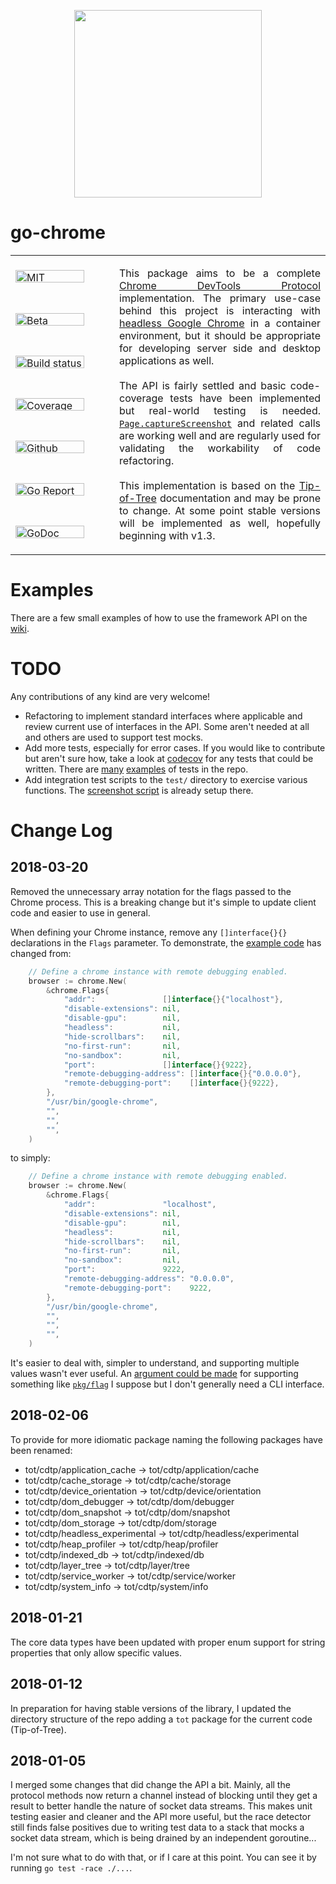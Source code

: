 <p align="center">
    <a href="https://gopherize.me/gopher/255e20ee48c85f3b4701446e2513c100f22129f3"><img src="https://github.com/mkenney/go-chrome/wiki/assets/images/gopher-logo.png" width="300px"></a>
</p>

# go-chrome

<table><tbody><tr>
    <td valign="middle">
        <a href="https://github.com/mkenney/go-chrome/blob/master/LICENSE"><img src="https://img.shields.io/github/license/mkenney/go-chrome.svg" width="110px" height="20px" alt="MIT License"></a>
    </td>
    <td rowspan="7" valign="middle"><p align="justify">
        This package aims to be a complete <a href="https://chromedevtools.github.io/devtools-protocol/">Chrome DevTools Protocol</a> implementation. The primary use-case behind this project is interacting with <a href="https://developers.google.com/web/updates/2017/04/headless-chrome">headless Google Chrome</a> in a container environment, but it should be appropriate for developing server side and desktop applications as well.
        <br><br>
        The API is fairly settled and basic code-coverage tests have been implemented but real-world testing is needed. <a href="https://chromedevtools.github.io/devtools-protocol/tot/Page/#method-captureScreenshot"><code>Page.captureScreenshot</code></a> and related calls are working well and are regularly used for validating the workability of code refactoring.
        <br /><br />
        This implementation is based on the <a href="https://chromedevtools.github.io/devtools-protocol/tot/">Tip-of-Tree</a> documentation and may be prone to change. At some point stable versions will be implemented as well, hopefully beginning with v1.3.
    </p></td>
</tr><tr>
    <td valign="middle">
        <a href="https://github.com/mkenney/software-guides/blob/master/STABILITY-BADGES.md#beta"><img src="https://img.shields.io/badge/stability-beta-33bbff.svg" width="110px" height="20px" alt="Beta"></a>
    </td>
</tr><tr>
    <td width="150">
        <a href="https://travis-ci.org/mkenney/go-chrome"><img src="https://travis-ci.org/mkenney/go-chrome.svg?branch=master" width="110px" height="20px" alt="Build status"></a>
    </td>
</tr><tr>
    <td width="150">
        <a href="https://codecov.io/gh/mkenney/go-chrome"><img src="https://img.shields.io/codecov/c/github/mkenney/go-chrome/master.svg" width="110px" height="20px" alt="Coverage status"></a>
    </td>
</tr><tr>
    <td valign="middle">
        <a href="https://github.com/mkenney/go-chrome/issues"><img src="https://img.shields.io/github/issues-raw/mkenney/go-chrome.svg" width="110px" height="20px" alt="Github issues"></a>
    </td>
</tr><tr>
    <td valign="middle">
        <a href="https://goreportcard.com/report/github.com/mkenney/go-chrome"><img src="https://goreportcard.com/badge/github.com/mkenney/go-chrome" width="110px" height="20px" alt="Go Report Card"></a>
    </td>
</tr><tr>
    <td valign="middle">
        <a href="https://godoc.org/github.com/mkenney/go-chrome"><img src="https://godoc.org/github.com/mkenney/go-chrome?status.svg" width="110px" height="20px" alt="GoDoc"></a>
    </td>
</tr></tbody></table>

# Examples

There are a few small examples of how to use the framework API on the [wiki](https://github.com/mkenney/go-chrome/wiki).

# TODO

Any contributions of any kind are very welcome!

* Refactoring to implement standard interfaces where applicable and review current use of interfaces in the API. Some aren't needed at all and others are used to support test mocks.
* Add more tests, especially for error cases. If you would like to contribute but aren't sure how, take a look at [codecov](https://codecov.io/gh/mkenney/go-chrome) for any tests that could be written. There are [many](https://github.com/mkenney/go-chrome/blob/master/tot/socket/cdtp.animation_test.go) [examples](https://github.com/mkenney/go-chrome/blob/master/tot/cdtp/animation/enum.animation.type_test.go) of tests in the repo.
* Add integration test scripts to the `test/` directory to exercise various functions. The [screenshot script](https://github.com/mkenney/go-chrome/wiki/Example%3A-Capture-A-Screenshot) is already setup there.

# Change Log

## 2018-03-20

Removed the unnecessary array notation for the flags passed to the Chrome process. This is a breaking change but it's simple to update client code and easier to use in general.

When defining your Chrome instance, remove any `[]interface{}{}` declarations in the `Flags` parameter. To demonstrate, the [example code](https://github.com/mkenney/go-chrome/wiki/Example%3A-Capture-A-Screenshot) has changed from:
```go
	// Define a chrome instance with remote debugging enabled.
	browser := chrome.New(
		&chrome.Flags{
			"addr":               []interface{}{"localhost"},
			"disable-extensions": nil,
			"disable-gpu":        nil,
			"headless":           nil,
			"hide-scrollbars":    nil,
			"no-first-run":       nil,
			"no-sandbox":         nil,
			"port":               []interface{}{9222},
			"remote-debugging-address": []interface{}{"0.0.0.0"},
			"remote-debugging-port":    []interface{}{9222},
		},
		"/usr/bin/google-chrome",
		"",
		"",
		"",
	)
```
to simply:
```go
	// Define a chrome instance with remote debugging enabled.
	browser := chrome.New(
		&chrome.Flags{
			"addr":               "localhost",
			"disable-extensions": nil,
			"disable-gpu":        nil,
			"headless":           nil,
			"hide-scrollbars":    nil,
			"no-first-run":       nil,
			"no-sandbox":         nil,
			"port":               9222,
			"remote-debugging-address": "0.0.0.0",
			"remote-debugging-port":    9222,
		},
		"/usr/bin/google-chrome",
		"",
		"",
		"",
	)
```

It's easier to deal with, simpler to understand, and supporting multiple values wasn't ever useful. An [argument could be made](https://github.com/mkenney/go-chrome/issues/new) for supporting something like [`pkg/flag`](https://golang.org/pkg/flag/) I suppose but I don't generally need a CLI interface.

## 2018-02-06

To provide for more idiomatic package naming the following packages have been renamed:

* tot/cdtp/application_cache -> tot/cdtp/application/cache
* tot/cdtp/cache_storage -> tot/cdtp/cache/storage
* tot/cdtp/device_orientation -> tot/cdtp/device/orientation
* tot/cdtp/dom_debugger -> tot/cdtp/dom/debugger
* tot/cdtp/dom_snapshot -> tot/cdtp/dom/snapshot
* tot/cdtp/dom_storage -> tot/cdtp/dom/storage
* tot/cdtp/headless_experimental -> tot/cdtp/headless/experimental
* tot/cdtp/heap_profiler -> tot/cdtp/heap/profiler
* tot/cdtp/indexed_db -> tot/cdtp/indexed/db
* tot/cdtp/layer_tree -> tot/cdtp/layer/tree
* tot/cdtp/service_worker -> tot/cdtp/service/worker
* tot/cdtp/system_info -> tot/cdtp/system/info

## 2018-01-21

The core data types have been updated with proper enum support for string properties that only allow specific values.

## 2018-01-12

In preparation for having stable versions of the library, I updated the directory structure of the repo adding a `tot` package for the current code (Tip-of-Tree).

## 2018-01-05

I merged some changes that did change the API a bit. Mainly, all the protocol methods now return a channel instead of blocking until they get a result to better handle the nature of socket data streams. This makes unit testing easier and cleaner and the API more useful, but the race detector still finds false positives due to writing test data to a stack that mocks a socket data stream, which is being drained by an independent goroutine...

I'm not sure what to do with that, or if I care at this point. You can see it by running `go test -race ./...`.
